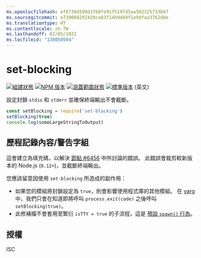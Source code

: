 ```yaml
---
ms.openlocfilehash: ef6f304599d1f60fe91f5197d5aa502325733b67
ms.sourcegitcommit: e739004291428ce83f14b9d49f1e9dfaa3762dde
ms.translationtype: HT
ms.contentlocale: zh-TW
ms.lasthandoff: 02/05/2022
ms.locfileid: "138050504"
---
```

# <a name="set-blocking"></a>set-blocking

[![組建狀態](https://travis-ci.org/yargs/set-blocking.svg)](https://travis-ci.org/yargs/set-blocking)
[![NPM 版本](https://img.shields.io/npm/v/set-blocking.svg)](https://www.npmjs.com/package/set-blocking)
[![涵蓋範圍狀態](https://coveralls.io/repos/yargs/set-blocking/badge.svg?branch=)](https://coveralls.io/r/yargs/set-blocking?branch=master)
[![標準版本](https://img.shields.io/badge/release-standard%20version-brightgreen.svg)](https://github.com/conventional-changelog/standard-version) (英文)

設定封鎖 `stdio` 和 `stderr` 並確保終端輸出不會截斷。

```js
const setBlocking = require('set-blocking')
setBlocking(true)
console.log(someLargeStringToOutput)
```

## <a name="historical-contextword-of-warning"></a>歷程記錄內容/警告字組

這會建立為填充碼，以解決 [節點 #6456](https://github.com/nodejs/node/issues/6456) 中所討論的錯誤。 此錯誤會裁剪較新版本的 Node.js (`0.12+`)，並截斷終端輸出。

您應該留意因使用 `set-blocking` 所造成的副作用：

* 如果您的模組將封鎖設定為 `true`，則會影響使用程式庫的其他模組。 在 [yarg](https://github.com/yargs/yargs/blob/master/yargs.js#L653) 中，我們只會在知道即將呼叫 `process.exit(code)` 之後呼叫 `setBlocking(true)`。
* 此修補檔不會套用至繁衍 `isTTY = true` 的子流程，這是 [預設 `spawn()` 行為](https://nodejs.org/api/child_process.html#child_process_child_process_spawn_command_args_options)。

## <a name="license"></a>授權

ISC
